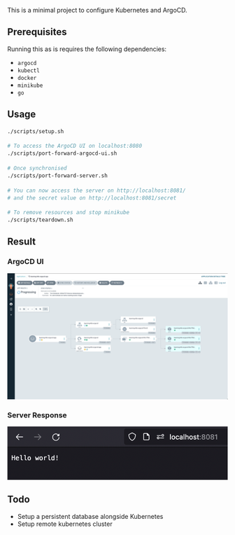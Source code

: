 This is a minimal project to configure Kubernetes and ArgoCD.

## Prerequisites

Running this as is requires the following dependencies:

- `argocd`
- `kubectl`
- `docker`
- `minikube`
- `go`

## Usage

```bash
./scripts/setup.sh

# To access the ArgoCD UI on localhost:8080
./scripts/port-forward-argocd-ui.sh

# Once synchronised
./scripts/port-forward-server.sh

# You can now access the server on http://localhost:8081/
# and the secret value on http://localhost:8081/secret

# To remove resources and stop minikube
./scripts/teardown.sh
```

## Result

### ArgoCD UI

![ArgoCD UI](./docs/image-1-argo-cd-ui.png)

### Server Response

![Server Response](./docs/image-2-server-response.png)


## Todo

- Setup a persistent database alongside Kubernetes
- Setup remote kubernetes cluster
